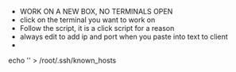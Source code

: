 - WORK ON A NEW BOX, NO TERMINALS OPEN
- click on the terminal you want to work on
- Follow the script, it is a click script for a reason
- always edit to add ip and port when you paste into text to client
-

echo '' > /root/.ssh/known_hosts